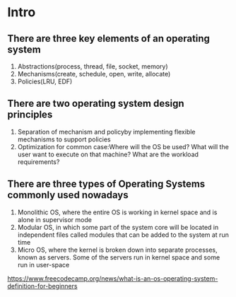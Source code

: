 # Intro

## There are three key elements of an operating system

1. Abstractions(process, thread, file, socket, memory)
2. Mechanisms(create, schedule, open, write, allocate)
3. Policies(LRU, EDF)

## There are two operating system design principles

1. Separation of mechanism and policyby implementing flexible mechanisms to support policies
2. Optimization for common case:Where will the OS be used? What will the user want to execute on that machine? What are the workload requirements?

## There are three types of Operating Systems commonly used nowadays

1. Monolithic OS, where the entire OS is working in kernel space and is alone in supervisor mode
2. Modular OS, in which some part of the system core will be located in independent files called modules that can be added to the system at run time
3. Micro OS, where the kernel is broken down into separate processes, known as servers. Some of the servers run in kernel space and some run in user-space

https://www.freecodecamp.org/news/what-is-an-os-operating-system-definition-for-beginners
